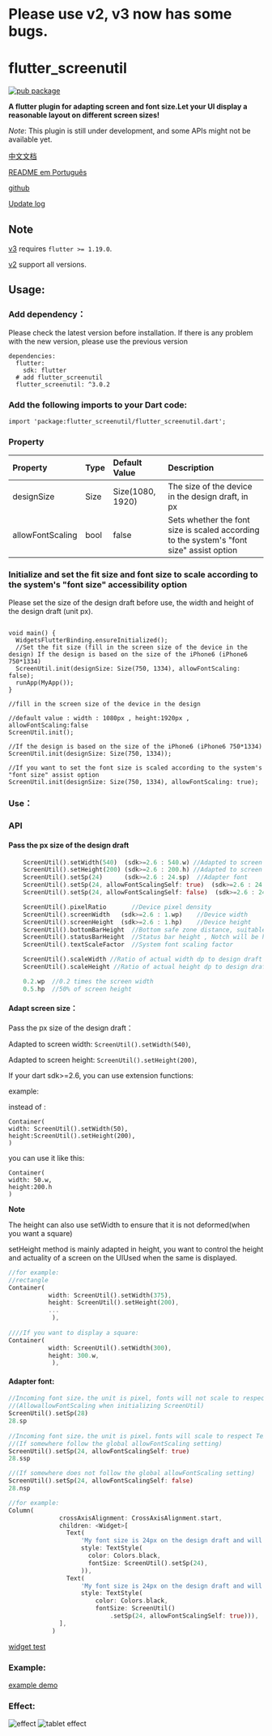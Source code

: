 # Please use v2, v3 now has some bugs.

# flutter_screenutil
[![pub package](https://img.shields.io/pub/v/flutter_screenutil.svg)](https://pub.dev/packages/flutter_screenutil)

**A flutter plugin for adapting screen and font size.Let your UI display a reasonable layout on different screen sizes!**

*Note*: This plugin is still under development, and some APIs might not be available yet.

[中文文档](https://github.com/OpenFlutter/flutter_screenutil/blob/master/README_CN.md)  

[README em Português](https://github.com/OpenFlutter/flutter_screenutil/blob/master/README_PT.md)

[github](https://github.com/OpenFlutter/flutter_screenutil)

[Update log](https://github.com/OpenFlutter/flutter_screenutil/blob/master/CHANGELOG.md)

## Note
[v3](https://github.com/OpenFlutter/flutter_screenutil/tree/beta) requires `flutter >= 1.19.0`.

[v2](https://github.com/OpenFlutter/flutter_screenutil) support all versions.

## Usage:

### Add dependency：
Please check the latest version before installation.
If there is any problem with the new version, please use the previous version
```
dependencies:
  flutter:
    sdk: flutter
  # add flutter_screenutil
  flutter_screenutil: ^3.0.2
```
### Add the following imports to your Dart code:
```
import 'package:flutter_screenutil/flutter_screenutil.dart';
```

### Property
   
|Property|Type|Default Value|Description|
|:---|:---|:---|:---| 
|designSize|Size|Size(1080, 1920)|The size of the device in the design draft, in px|
|allowFontScaling|bool|false|Sets whether the font size is scaled according to the system's "font size" assist option|

### Initialize and set the fit size and font size to scale according to the system's "font size" accessibility option
Please set the size of the design draft before use, the width and height of the design draft (unit px).

```

void main() {
  WidgetsFlutterBinding.ensureInitialized();
  //Set the fit size (fill in the screen size of the device in the design) If the design is based on the size of the iPhone6 ​​(iPhone6 ​​750*1334)
  ScreenUtil.init(designSize: Size(750, 1334), allowFontScaling: false);
  runApp(MyApp());
}

//fill in the screen size of the device in the design

//default value : width : 1080px , height:1920px , allowFontScaling:false
ScreenUtil.init();

//If the design is based on the size of the iPhone6 ​​(iPhone6 ​​750*1334)
ScreenUtil.init(designSize: Size(750, 1334));

//If you want to set the font size is scaled according to the system's "font size" assist option
ScreenUtil.init(designSize: Size(750, 1334), allowFontScaling: true);

```

### Use：

### API

#### Pass the px size of the design draft

```dart
    ScreenUtil().setWidth(540)  (sdk>=2.6 : 540.w) //Adapted to screen width
    ScreenUtil().setHeight(200) (sdk>=2.6 : 200.h) //Adapted to screen height
    ScreenUtil().setSp(24)      (sdk>=2.6 : 24.sp)  //Adapter font
    ScreenUtil().setSp(24, allowFontScalingSelf: true)  (sdk>=2.6 : 24.ssp) //Adapter font(fonts will scale to respect Text Size accessibility settings)
    ScreenUtil().setSp(24, allowFontScalingSelf: false)  (sdk>=2.6 : 24.nsp) //Adapter font(fonts will not scale to respect Text Size accessibility settings)

    ScreenUtil().pixelRatio       //Device pixel density
    ScreenUtil().screenWidth   (sdk>=2.6 : 1.wp)    //Device width
    ScreenUtil().screenHeight  (sdk>=2.6 : 1.hp)    //Device height
    ScreenUtil().bottomBarHeight  //Bottom safe zone distance, suitable for buttons with full screen
    ScreenUtil().statusBarHeight  //Status bar height , Notch will be higher Unit px
    ScreenUtil().textScaleFactor  //System font scaling factor

    ScreenUtil().scaleWidth //Ratio of actual width dp to design draft px
    ScreenUtil().scaleHeight //Ratio of actual height dp to design draft px

    0.2.wp  //0.2 times the screen width
    0.5.hp  //50% of screen height
```

#### Adapt screen size：

Pass the px size of the design draft：

Adapted to screen width: `ScreenUtil().setWidth(540)`,

Adapted to screen height: `ScreenUtil().setHeight(200)`,

If your dart sdk>=2.6, you can use extension functions:

example:

instead of :
```
Container(
width: ScreenUtil().setWidth(50),
height:ScreenUtil().setHeight(200),
)
```
you can use it like this:
```
Container(
width: 50.w,
height:200.h
)
```
**Note** 

The height can also use setWidth to ensure that it is not deformed(when you want a square)

setHeight method is mainly adapted in height, you want to control the height and actuality of a screen on the UIUsed when the same is displayed.

```dart
//for example:
//rectangle
Container(
           width: ScreenUtil().setWidth(375),
           height: ScreenUtil().setHeight(200),
           ...
            ),
            
////If you want to display a square:
Container(
           width: ScreenUtil().setWidth(300),
           height: 300.w,
            ),

```

#### Adapter font:
``` dart
//Incoming font size，the unit is pixel, fonts will not scale to respect Text Size accessibility settings
//(AllowallowFontScaling when initializing ScreenUtil)
ScreenUtil().setSp(28) 
28.sp   
     
//Incoming font size，the unit is pixel，fonts will scale to respect Text Size accessibility settings
//(If somewhere follow the global allowFontScaling setting)
ScreenUtil().setSp(24, allowFontScalingSelf: true)
28.ssp

//(If somewhere does not follow the global allowFontScaling setting)
ScreenUtil().setSp(24, allowFontScalingSelf: false)
28.nsp

//for example:
Column(
              crossAxisAlignment: CrossAxisAlignment.start,
              children: <Widget>[
                Text(
                    'My font size is 24px on the design draft and will not change with the system.',
                    style: TextStyle(
                      color: Colors.black,
                      fontSize: ScreenUtil().setSp(24),
                    )),
                Text(
                    'My font size is 24px on the design draft and will change with the system.',
                    style: TextStyle(
                        color: Colors.black,
                        fontSize: ScreenUtil()
                            .setSp(24, allowFontScalingSelf: true))),
              ],
            )
```

[widget test](https://github.com/OpenFlutter/flutter_screenutil/issues/115)

### Example:

[example demo](/example/lib/main.dart)
 
### Effect:

![effect](demo_en.png)
![tablet effect](demo_tablet_en.png)
